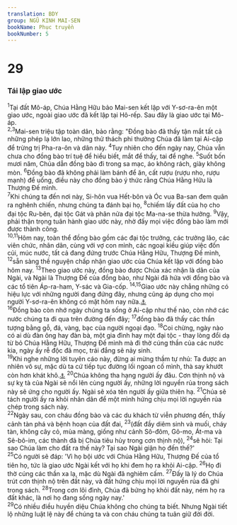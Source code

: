 ```yaml
---
translation: BDY
group: NGŨ KINH MAI-SEN
bookName: Phục truyền 
bookNumber: 5
---
```


<div class="title"><h1>29</h1><h3>Tái lập giao ước</h3></div>
<span class="verse phu_29_1"><sup>1</sup>Tại đất Mô-áp, Chúa Hằng Hữu bảo Mai-sen kết lập với Y-sơ-ra-ên một giao ước, ngoài giao ước đã kết lập tại Hô-rếp. Sau đây là giao ước tại Mô-áp.<br/></span>
<span class="verse phu_29_2 phu_29_3"><sup>2,3</sup>Mai-sen triệu tập toàn dân, bảo rằng: &#34;Đồng bào đã thấy tận mắt tất cả những phép lạ lớn lao, những thử thách phi thường Chúa đã làm tại Ai-cập để trừng trị Pha-ra-ôn và dân này. </span>
<span class="verse phu_29_4"><sup>4</sup>Tuy nhiên cho đến ngày nay, Chúa vẫn chưa cho đồng bào trí tuệ để hiểu biết, mắt để thấy, tai để nghe. </span>
<span class="verse phu_29_5"><sup>5</sup>Suốt bốn mươi năm, Chúa dẫn đồng bào đi trong sa mạc, áo không rách, giày không mòn. </span>
<span class="verse phu_29_6"><sup>6</sup>Đồng bào đã không phải làm bánh để ăn, cất rượu (rượu nho, rượu mạnh) để uống, điều này cho đồng bào ý thức rằng Chúa Hằng Hữu là Thượng Đế mình.<br/></span>
<span class="verse phu_29_7"><sup>7</sup>Khi chúng ta đến nơi này, Si-hôn vua Hết-bôn và Óc vua Ba-san đem quân ra nghênh chiến, nhưng chúng ta đánh bại họ, </span>
<span class="verse phu_29_8"><sup>8</sup>chiếm lấy đất của họ cho đại tộc Ru-bên, đại tộc Gát và phân nửa đại tộc Ma-na-se thừa hưởng. </span>
<span class="verse phu_29_9"><sup>9</sup>Vậy, phải thận trọng tuân hành giao ước này, nhờ đấy mọi việc đồng bào làm mới được thành công.<br/></span>
<span class="verse phu_29_10 phu_29_11"><sup>10,11</sup>Hôm nay, toàn thể đồng bào gồm các đại tộc trưởng, các trưởng lão, các viên chức, nhân dân, cùng với vợ con mình, các ngoại kiều giúp việc đốn củi, múc nước, tất cả đang đứng trước Chúa Hằng Hữu, Thượng Đế mình, </span>
<span class="verse phu_29_12"><sup>12</sup>sẵn sàng thề nguyện chấp nhận giao ước của Chúa kết lập với đồng bào hôm nay. </span>
<span class="verse phu_29_13"><sup>13</sup>Theo giao ước này, đồng bào được Chúa xác nhận là dân của Ngài, và Ngài là Thượng Đế của đồng bào, như Ngài đã hứa với đồng bào và các tổ tiên Áp-ra-ham, Y-sác và Gia-cốp. </span>
<span class="verse phu_29_14 phu_29_15"><sup>14,15</sup>Giao ước này chẳng những có hiệu lực với những người đang đứng đây, nhưng cũng áp dụng cho mọi người Y-sơ-ra-ên không có mặt hôm nay nữa.<a href="#" data-toggle="tooltip" data-placement="bottom" title="Ctd mọi người Y-sơ-ra-ên thuộc các thế hệ tương lai nữa.">⚓</a><br/></span>
<span class="verse phu_29_16"><sup>16</sup>Đồng bào còn nhớ ngày chúng ta sống ở Ai-cập như thế nào, còn nhớ các nước chúng ta đi qua trên đường đến đây; </span>
<span class="verse phu_29_17"><sup>17</sup>đồng bào đã thấy các thần tượng bằng gỗ, đá, vàng, bạc của người ngoại đạo. </span>
<span class="verse phu_29_18"><sup>18</sup>Coi chừng, ngày nào có ai dù đàn ông hay đàn bà, một gia đình hay một đại tộc - thay lòng đổi dạ từ bỏ Chúa Hằng Hữu, Thượng Đế mình mà đi thờ cúng thần của các nước kia, ngày ấy rễ độc đã mọc, trái đắng sẽ nảy sinh.<br/></span>
<span class="verse phu_29_19"><sup>19</sup>Khi nghe những lời tuyên cáo này, đừng ai mừng thầm tự nhủ: Ta được an nhiên vô sự, mặc dù ta cứ tiếp tục đường lối ngoan cố mình, thà say khướt còn hơn khát khô.<a href="#" data-toggle="tooltip" data-placement="bottom" title="Nt thêm say sưa cho kẻ khác; ctd chỉ mang tai họa đến cho ruộng nước cũng như đất khô">⚓</a> </span>
<span class="verse phu_29_20"><sup>20</sup>Chúa không tha hạng người ấy đâu. Cơn thịnh nộ và sự kỵ tà của Ngài sẽ nổi lên cùng người ấy, những lời nguyền rủa trong sách này sẽ ứng cho người ấy. Ngài sẽ xóa tên người ấy giữa thiên hạ. </span>
<span class="verse phu_29_21"><sup>21</sup>Chúa sẽ tách người ấy ra khỏi nhân dân để một mình hứng chịu mọi lời nguyền rủa chép trong sách này.<br/></span>
<span class="verse phu_29_22"><sup>22</sup>Ngày sau, con cháu đồng bào và các du khách từ viễn phương đến, thấy cảnh tàn phá và bệnh hoạn của đất đai, </span>
<span class="verse phu_29_23"><sup>23</sup>(đất đầy diêm sinh và muối, cháy tàn, không cây cỏ, mùa màng, giống như cảnh Sô-đôm, Gô-mo, Át-ma và Sê-bô-im, các thành đã bị Chúa tiêu hủy trong cơn thịnh nộ), </span>
<span class="verse phu_29_24"><sup>24</sup>sẽ hỏi: Tại sao Chúa làm cho đất ra thế này? Tại sao Ngài giận họ đến thế?&#39;<br/></span>
<span class="verse phu_29_25"><sup>25</sup>Có người sẽ đáp: &#39;Vì họ bội ước với Chúa Hằng Hữu, Thượng Đế của tổ tiên họ, tức là giao ước Ngài kết với họ khi đem họ ra khỏi Ai-cập. </span>
<span class="verse phu_29_26"><sup>26</sup>Họ đi thờ cúng các thần xa lạ, mặc dù Ngài đã nghiêm cấm. </span>
<span class="verse phu_29_27"><sup>27</sup>Đấy là lý do Chúa trút cơn thịnh nộ trên đất này, và đất hứng chịu mọi lời nguyền rủa đã ghi trong sách. </span>
<span class="verse phu_29_28"><sup>28</sup>Trong cơn lôi đình, Chúa đã bứng họ khỏi đất này, ném họ ra đất khác, là nơi họ đang sống ngày nay.&#39;<br/></span>
<span class="verse phu_29_29"><sup>29</sup>Có nhiều điều huyền diệu Chúa không cho chúng ta biết. Nhưng Ngài tiết lộ những luật lệ này để chúng ta và con cháu chúng ta tuân giữ đời đời. </span>
